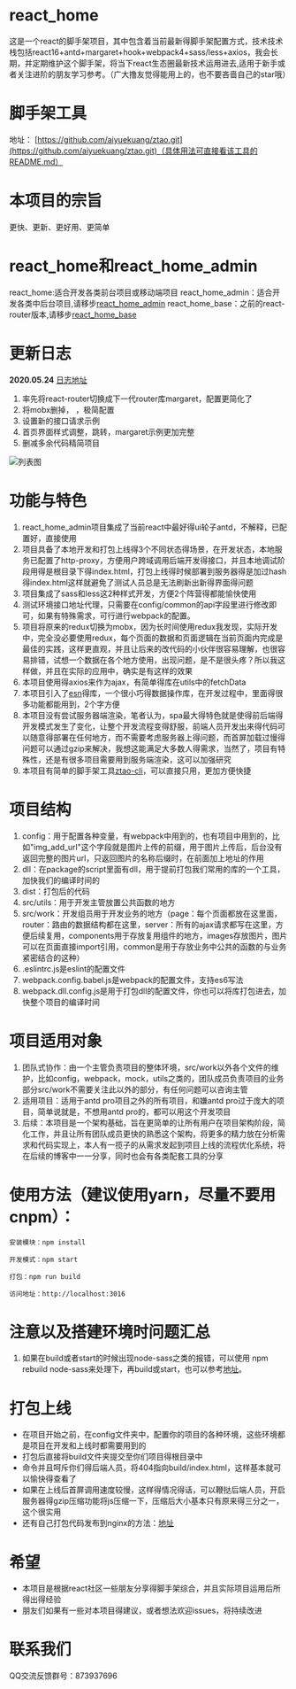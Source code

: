 # react_home
这是一个react的脚手架项目，其中包含着当前最新得脚手架配置方式，技术技术栈包括react16+antd+margaret+hook+webpack4+sass/less+axios，我会长期，并定期维护这个脚手架，将当下react生态圈最新技术运用进去,适用于新手或者关注进阶的朋友学习参考。（广大撸友觉得能用上的，也不要吝啬自己的star哦） 
 
# 脚手架工具
地址： [https://github.com/aiyuekuang/ztao.git](https://github.com/aiyuekuang/ztao.git)（具体用法可直接看该工具的README.md）

# 本项目的宗旨
更快、更新、更好用、更简单

# react_home和react_home_admin
react_home:适合开发各类前台项目或移动端项目
react_home_admin：适合开发各类中后台项目,请移步[react_home_admin](https://github.com/aiyuekuang/react_home_admin)
react_home_base：之前的react-router版本,请移步[react_home_base](https://github.com/aiyuekuang/react_home_base)

# 更新日志  
**2020.05.24** [日志地址](https://github.com/aiyuekuang/react_home/blob/master/doc/doc.MD)  
1. 率先将react-router切换成下一代router库margaret，配置更简化了
2. 将mobx删掉， ，极简配置
3. 设置新的接口请求示例
4. 首页界面样式调整，跳转，margaret示例更加完整
5. 删减多余代码精简项目


![列表图](https://github.com/aiyuekuang/react_home/blob/master/doc/img/react_homes.png?raw=true)

# 功能与特色
1. react_home_admin项目集成了当前react中最好得ui轮子antd，不解释，已配置好，直接使用
2. 项目具备了本地开发和打包上线得3个不同状态得场景，在开发状态，本地服务已配置了http-proxy，方便用户跨域调用后端开发得接口，并且本地调试阶段用得是根目录下得index.html，打包上线得时候部署到服务器得是加过hash得index.html这样就避免了测试人员总是无法刷新出新得界面得问题
3. 项目集成了sass和less这2种样式开发，方便2个阵营得都能愉快使用
4. 测试环境接口地址代理，只需要在config/common的api字段里进行修改即可，如果有特殊需求，可行进行webpack的配置。
5. 项目将原来的redux切换为mobx，因为长时间使用redux我发现，实际开发中，完全没必要使用redux，每个页面的数据和页面逻辑在当前页面内完成是最佳的实践，这样更直观，并且让后来的改代码的小伙伴很容易理解，也很容易排错，试想一个数据在各个地方使用，出现问题，是不是很头疼？所以我这样做，并且在实际的应用中，确实是有这样的效果
6. 本项目使用得axios来作为ajax，有简单得库在utils中的fetchData
7. 本项目引入了[esn](https://github.com/aiyuekuang/esn.git)得库，一个很小巧得数据操作库，在开发过程中，里面得很多功能都能用到，2个字方便
8. 本项目没有尝试服务器端渲染，笔者认为，spa最大得特色就是使得前后端得开发模式发生了变化，让整个开发流程变得舒服，前端人员开发出来得代码可以随意得部署在任何地方，而不需要考虑服务器上得问题，而首屏加载过慢得问题可以通过gzip来解决，我想这能满足大多数人得需求，当然了，项目有特殊性，还是有很多项目需要用到服务端渲染，这可以加强研究
9. 本项目有简单的脚手架工具[ztao-cli](https://github.com/aiyuekuang/ztao.git)，可以直接只用，更加方便快捷

# 项目结构
1. config：用于配置各种变量，有webpack中用到的，也有项目中用到的，比如"img_add_url"这个字段就是图片上传的前缀，用于图片上传后，后台没有返回完整的图片url，只返回图片的名称后缀时，在前面加上地址的作用
2. dll：在package的script里面有dll，用于提前打包我们常用的库的一个工具，加快我们的编译时间的
3. dist：打包后的代码
4. src/utils：用于开发主管放置公共函数的地方
5. src/work：开发组员用于开发业务的地方（page：每个页面都放在这里面，router：路由的数据结构都在这里，server：所有的ajax请求都写在这里，方便后续复用，components用于存放复用组件的地方，images存放图片，图片可以在页面直接import引用，common是用于存放业务中公共的函数的与业务紧密结合的这种）
6. .eslintrc.js是eslint的配置文件
7. webpack.config.babel.js是webpack的配置文件，支持es6写法
8. webpack.dll.config.js是用于打包dll的配置文件，你也可以将库打包进去，加快整个项目的编译时间

# 项目适用对象
1. 团队式协作：由一个主管负责项目的整体环境，src/work以外各个文件的维护，比如config，webpack，mock，utils之类的，团队成员负责项目的业务部分src/work不需要关注此以外的部分，有任何问题可以咨询主管
2. 适用项目：适用于antd pro项目之外的所有项目，和嫌antd pro过于庞大的项目，简单说就是，不想用antd pro的，都可以用这个开发项目
3. 后续：本项目是一个架构基础，旨在更简单的让所有用户在项目架构阶段，简化工作，并且让所有团队成员更快的熟悉这个架构，将更多的精力放在分析需求和代码实现上，本人有一揽子的从需求发起到项目上线的流程优化系统，将在后续的博客中一一分享，同时也会有各类配套工具的分享


# 使用方法（建议使用yarn，尽量不要用cnpm）：
    安装模块：npm install  
    
    开发模式：npm start  

    打包：npm run build
    
    访问地址：http://localhost:3016
    
# 注意以及搭建环境时问题汇总
1. 如果在build或者start的时候出现node-sass之类的报错，可以使用 npm rebuild node-sass来处理下，再build或start，也可以参考[地址](https://juejin.im/post/5cde1df65188250a8f72ff68)。
  

# 打包上线
* 在项目开始之前，在config文件夹中，配置你的项目的各种环境，这些环境都是项目在开发和上线时都需要用到的
* 打包后直接将build文件夹提交至你们项目得根目录中
* 命令并且呵斥你们得后端人员，将404指向build/index.html，这样基本就可以愉快得查看了
* 如果在上线后首屏调用速度较慢，这样得情况得话，可以鞭挞后端人员，开启服务器得gzip压缩功能将js压缩一下，压缩后大小基本只有原来得三分之一，这个很实用
* 还有自己打包代码发布到nginx的方法：[地址](https://juejin.im/post/5cde732e51882525d20ead6f)

# 希望
* 本项目是根据react社区一些朋友分享得脚手架综合，并且实际项目运用后所得出得经验
* 朋友们如果有一些对本项目得建议，或者想法欢迎issues，将持续改进

# 联系我们
QQ交流反馈群号：873937696